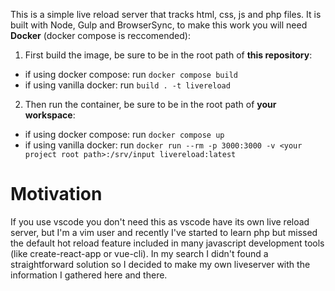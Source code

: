 This is a simple live reload server that tracks html, css, js and php files. It is built with Node, Gulp and BrowserSync, to make this work you will need **Docker** (docker compose is reccomended):

1. First build the image, be sure to be in the root path of **this repository**:
  - if using docker compose: run `docker compose build`
  - if using vanilla docker: run `build . -t livereload`
2. Then run the container, be sure to be in the root path of **your workspace**:
  - if using docker compose: run `docker compose up`
  - if using vanilla docker: run `docker run --rm -p 3000:3000 -v <your project root path>:/srv/input livereload:latest`

# Motivation

If you use vscode you don't need this as vscode have its own live reload server, but I'm a vim user and recently I've started to learn php but missed the default hot reload feature included in many javascript development tools (like create-react-app or vue-cli). In my search I didn't found a straightforward solution so I decided to make my own liveserver with the information I gathered here and there.
